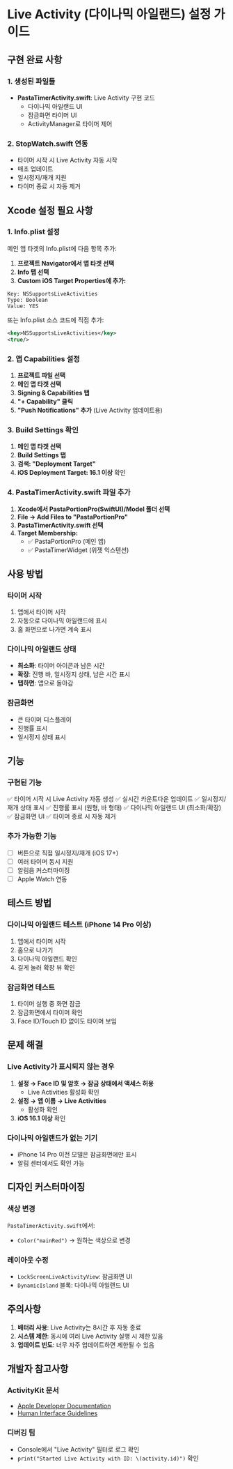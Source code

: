 # Live Activity (다이나믹 아일랜드) 설정 가이드

## 구현 완료 사항

### 1. 생성된 파일들
- **PastaTimerActivity.swift**: Live Activity 구현 코드
  - 다이나믹 아일랜드 UI
  - 잠금화면 타이머 UI
  - ActivityManager로 타이머 제어

### 2. StopWatch.swift 연동
- 타이머 시작 시 Live Activity 자동 시작
- 매초 업데이트
- 일시정지/재개 지원
- 타이머 종료 시 자동 제거

## Xcode 설정 필요 사항

### 1. Info.plist 설정
메인 앱 타겟의 Info.plist에 다음 항목 추가:

1. **프로젝트 Navigator에서 앱 타겟 선택**
2. **Info 탭 선택**
3. **Custom iOS Target Properties에 추가:**

```
Key: NSSupportsLiveActivities
Type: Boolean
Value: YES
```

또는 Info.plist 소스 코드에 직접 추가:
```xml
<key>NSSupportsLiveActivities</key>
<true/>
```

### 2. 앱 Capabilities 설정
1. **프로젝트 파일 선택**
2. **메인 앱 타겟 선택**
3. **Signing & Capabilities 탭**
4. **"+ Capability" 클릭**
5. **"Push Notifications" 추가** (Live Activity 업데이트용)

### 3. Build Settings 확인
1. **메인 앱 타겟 선택**
2. **Build Settings 탭**
3. **검색: "Deployment Target"**
4. **iOS Deployment Target: 16.1 이상** 확인

### 4. PastaTimerActivity.swift 파일 추가
1. **Xcode에서 PastaPortionPro(SwiftUI)/Model 폴더 선택**
2. **File → Add Files to "PastaPortionPro"**
3. **PastaTimerActivity.swift 선택**
4. **Target Membership:**
   - ✅ PastaPortionPro (메인 앱)
   - ✅ PastaTimerWidget (위젯 익스텐션)

## 사용 방법

### 타이머 시작
1. 앱에서 타이머 시작
2. 자동으로 다이나믹 아일랜드에 표시
3. 홈 화면으로 나가면 계속 표시

### 다이나믹 아일랜드 상태
- **최소화**: 타이머 아이콘과 남은 시간
- **확장**: 진행 바, 일시정지 상태, 남은 시간 표시
- **탭하면**: 앱으로 돌아감

### 잠금화면
- 큰 타이머 디스플레이
- 진행률 표시
- 일시정지 상태 표시

## 기능

### 구현된 기능
✅ 타이머 시작 시 Live Activity 자동 생성
✅ 실시간 카운트다운 업데이트
✅ 일시정지/재개 상태 표시
✅ 진행률 표시 (원형, 바 형태)
✅ 다이나믹 아일랜드 UI (최소화/확장)
✅ 잠금화면 UI
✅ 타이머 종료 시 자동 제거

### 추가 가능한 기능
- [ ] 버튼으로 직접 일시정지/재개 (iOS 17+)
- [ ] 여러 타이머 동시 지원
- [ ] 알림음 커스터마이징
- [ ] Apple Watch 연동

## 테스트 방법

### 다이나믹 아일랜드 테스트 (iPhone 14 Pro 이상)
1. 앱에서 타이머 시작
2. 홈으로 나가기
3. 다이나믹 아일랜드 확인
4. 길게 눌러 확장 뷰 확인

### 잠금화면 테스트
1. 타이머 실행 중 화면 잠금
2. 잠금화면에서 타이머 확인
3. Face ID/Touch ID 없이도 타이머 보임

## 문제 해결

### Live Activity가 표시되지 않는 경우
1. **설정 → Face ID 및 암호 → 잠금 상태에서 액세스 허용**
   - Live Activities 활성화 확인
2. **설정 → 앱 이름 → Live Activities**
   - 활성화 확인
3. **iOS 16.1 이상** 확인

### 다이나믹 아일랜드가 없는 기기
- iPhone 14 Pro 이전 모델은 잠금화면에만 표시
- 알림 센터에서도 확인 가능

## 디자인 커스터마이징

### 색상 변경
`PastaTimerActivity.swift`에서:
- `Color("mainRed")` → 원하는 색상으로 변경

### 레이아웃 수정
- `LockScreenLiveActivityView`: 잠금화면 UI
- `DynamicIsland` 블록: 다이나믹 아일랜드 UI

## 주의사항

1. **배터리 사용**: Live Activity는 8시간 후 자동 종료
2. **시스템 제한**: 동시에 여러 Live Activity 실행 시 제한 있음
3. **업데이트 빈도**: 너무 자주 업데이트하면 제한될 수 있음

## 개발자 참고사항

### ActivityKit 문서
- [Apple Developer Documentation](https://developer.apple.com/documentation/activitykit)
- [Human Interface Guidelines](https://developer.apple.com/design/human-interface-guidelines/live-activities)

### 디버깅 팁
- Console에서 "Live Activity" 필터로 로그 확인
- `print("Started Live Activity with ID: \(activity.id)")` 확인